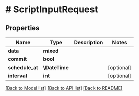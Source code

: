 # # ScriptInputRequest

## Properties

Name | Type | Description | Notes
------------ | ------------- | ------------- | -------------
**data** | **mixed** |  |
**commit** | **bool** |  |
**schedule_at** | **\DateTime** |  | [optional]
**interval** | **int** |  | [optional]

[[Back to Model list]](../../README.md#models) [[Back to API list]](../../README.md#endpoints) [[Back to README]](../../README.md)
